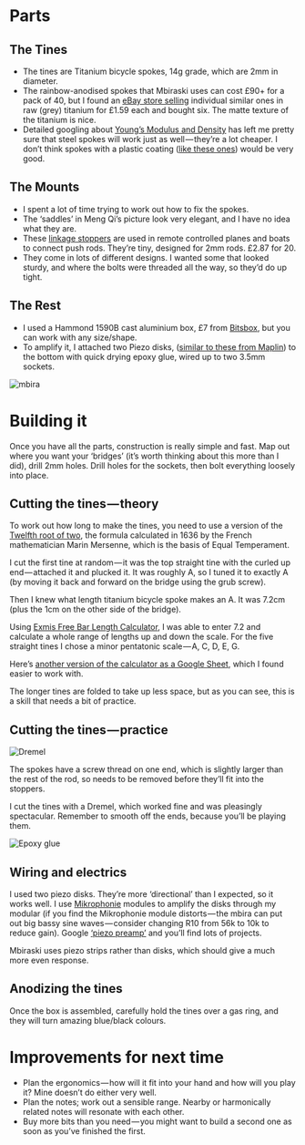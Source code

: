 # Parts
## The Tines
* The tines are Titanium bicycle spokes, 14g grade, which are 2mm in diameter.
* The rainbow-anodised spokes that Mbiraski uses can cost £90+ for a pack of 40, but I found an [eBay store selling](http://www.ebay.co.uk/itm/DT-SWISS-Ti-MMC-252mm-14G-TITANIUM-SPOKE-/121890033038?hash=item1c61364d8e:g:-TUAAOSwezVWuh7q) individual similar ones in raw (grey) titanium for £1.59 each and bought six. The matte texture of the titanium is nice.
* Detailed googling about [Young’s Modulus and Density](http://faculty.smu.edu/ttunks/projects/merrill/Mar_4.html) has left me pretty sure that steel spokes will work just as well — they’re a lot cheaper. I don’t think spokes with a plastic coating ([like these ones](http://www.chainreactioncycles.com/total-bmx-double-butted-spokes-rainbow/rp-prod138348?gs=1&gclid=CjwKEAjwm8-6BRDgnb-Dk96UmRASJADbMycY9XNSTb7DPxZ1BtqxDLbQL2oCNm0h8Xw6WM5Ovz5JDhoC4xfw_wcB&gclsrc=aw.ds)) would be very good.

## The Mounts
* I spent a lot of time trying to work out how to fix the spokes.
* The ‘saddles’ in Meng Qi’s picture look very elegant, and I have no idea what they are.
* These [linkage stoppers](https://www.amazon.co.uk/dp/B019STE9L4/) are used in remote controlled planes and boats to connect push rods. They’re tiny, designed for 2mm rods. £2.87 for 20.
* They come in lots of different designs. I wanted some that looked sturdy, and where the bolts were threaded all the way, so they’d do up tight.

## The Rest
* I used a Hammond 1590B cast aluminium box, £7 from [Bitsbox](http://www.bitsbox.co.uk/), but you can work with any size/shape.
* To amplify it, I attached two Piezo disks, ([similar to these from Maplin](http://www.maplin.co.uk/p/3v-ceramic-piezo-transducer-2718-yu87u)) to the bottom with quick drying epoxy glue, wired up to two 3.5mm sockets.

![mbira](https://cdn-images-1.medium.com/max/1600/1*727xLDPryJtz6qCEVfwcIQ.jpeg "Mbira")

# Building it
Once you have all the parts, construction is really simple and fast. Map out where you want your ‘bridges’ (it’s worth thinking about this more than I did), drill 2mm holes. Drill holes for the sockets, then bolt everything loosely into place.

## Cutting the tines — theory
To work out how long to make the tines, you need to use a version of the [Twelfth root of two](https://en.wikipedia.org/wiki/Twelfth_root_of_two), the formula calculated in 1636 by the French mathematician Marin Mersenne, which is the basis of Equal Temperament.

I cut the first tine at random — it was the top straight tine with the curled up end — attached it and plucked it. It was roughly A, so I tuned it to exactly A (by moving it back and forward on the bridge using the grub screw).

Then I knew what length titanium bicycle spoke makes an A. It was 7.2cm (plus the 1cm on the other side of the bridge).

Using [Exmis Free Bar Length Calculator](http://windworld.com/features/tools-resources/exmis-free-bar-length-calculator/), I was able to enter 7.2 and calculate a whole range of lengths up and down the scale. For the five straight tines I chose a minor pentatonic scale — A, C, D, E, G.

Here’s [another version of the calculator as a Google Sheet](https://docs.google.com/spreadsheets/d/1kNvNHfqSURGooS-ai6XXqUu-obmRdH9696iBcRhrNjU/edit?usp=sharing), which I found easier to work with.

The longer tines are folded to take up less space, but as you can see, this is a skill that needs a bit of practice.

## Cutting the tines — practice
![Dremel](https://cdn-images-1.medium.com/max/1200/1*S-88Ui0Ezb1esFkWvn8nkA.gif "Dremel")

The spokes have a screw thread on one end, which is slightly larger than the rest of the rod, so needs to be removed before they’ll fit into the stoppers.

I cut the tines with a Dremel, which worked fine and was pleasingly spectacular. Remember to smooth off the ends, because you’ll be playing them.

![Epoxy glue](https://cdn-images-1.medium.com/max/1600/1*7_ov1YF7MvcMsYJRrelbdA.jpeg "Epoxy glue to attach the piezo disks.")

## Wiring and electrics
I used two piezo disks. They’re more ‘directional’ than I expected, so it works well. I use [Mikrophonie](http://musicthing.co.uk/modular/?page_id=973) modules to amplify the disks through my modular (if you find the Mikrophonie module distorts — the mbira can put out big bassy sine waves — consider changing R10 from 56k to 10k to reduce gain). Google [‘piezo preamp’](https://www.google.co.uk/search?q=piezo+pre+amp&gws_rd=ssl) and you’ll find lots of projects.

Mbiraski uses piezo strips rather than disks, which should give a much more even response.

## Anodizing the tines
Once the box is assembled, carefully hold the tines over a gas ring, and they will turn amazing blue/black colours.

# Improvements for next time
* Plan the ergonomics — how will it fit into your hand and how will you play it? Mine doesn’t do either very well.
* Plan the notes; work out a sensible range. Nearby or harmonically related notes will resonate with each other.
* Buy more bits than you need — you might want to build a second one as soon as you’ve finished the first.
